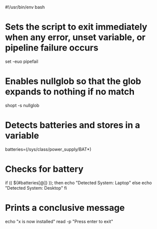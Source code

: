 #!/usr/bin/env bash

# Sets the script to exit immediately when any error, unset variable, or pipeline failure occurs
set -euo pipefail

# Enables nullglob so that the glob expands to nothing if no match
shopt -s nullglob

# Detects batteries and stores in a variable
batteries=(/sys/class/power_supply/BAT*)

# Checks for battery
if (( ${#batteries[@]} )); then
    echo "Detected System: Laptop"
else
    echo "Detected System: Desktop"
fi

# Prints a conclusive message
echo "x is now installed"
read -p "Press enter to exit"
